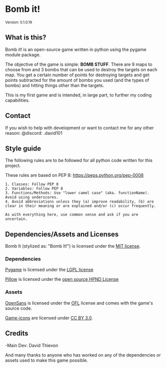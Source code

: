 # Bomb it!
<sub>Version: 0.1.0.19</sub>

## What is this?
Bomb it! is an open-source game written in python using the pygame module package.

The objective of the game is simple: **BOMB STUFF**.
There are 9 maps to choose from and 3 bombs that can be used to destroy the targets on each map. You get a certain number of points for destroying targets and get points subtracted for the amount of bombs you used (and the types of bombs) and hitting things other than the targets.

This is my first game and is intended, in large part, to further my coding capabilities.

## Contact

If you wish to help with development or want to contact me for any other reason:
@discord: .david101

## Style guide
The following rules are to be followed for all python code written for this project.

These rules are based on PEP 8: https://peps.python.org/pep-0008

    1. Classes: Follow PEP 8
    2. Variables: Follow PEP 8
    3. Functions/Methods: Use "lower camel case" (aka. functionName). Avoid using underscores.
    4. Avoid abbreviations unless they (a) improve readability, (b) are clear in their meaning or are explained and/or (c) occur frequently.

    As with everything here, use common sense and ask if you are uncertain.

## Dependencies/Assets and Licenses

Bomb It (stylized as: "Bomb It!") is licensed under the [MIT license](LICENSES/LICENSE_BOMB_IT.txt).

### Dependencies

[Pygame](https://www.pygame.org/news) is licensed under the [LGPL license](LICENSES/LICENSE_PYGAME.txt)

[Pillow](https://pillow.readthedocs.io/en/stable/index.html) is licensed under the [open source HPND License](LICENSES/LICENSE_PILLOW.txt)

### Assets

[OpenSans](https://github.com/googlefonts/opensans) is licensed under the [OFL](LICENSES/LICENSE_OPENSANS.txt) license and comes with the game's source code.

[Game-icons](https://game-icons.net/) are licensed under [CC BY 3.0](https://creativecommons.org/licenses/by/3.0/).

## Credits

-Main Dev: David Thievon

And many thanks to anyone who has worked on any of the dependencies or assets used to make this game possible.
